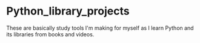 # Python_library_projects
These are basically study tools I'm making for myself as I learn Python and its libraries from books and videos. 
